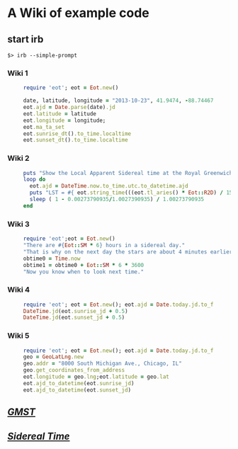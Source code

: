 # A Wiki of example code


## start irb

```console
$> irb --simple-prompt
```

### Wiki 1

```ruby
     require 'eot'; eot = Eot.new()

     date, latitude, longitude = "2013-10-23", 41.9474, -88.74467
     eot.ajd = Date.parse(date).jd
     eot.latitude = latitude
     eot.longitude = longitude;
     eot.ma_ta_set
     eot.sunrise_dt().to_time.localtime
     eot.sunset_dt().to_time.localtime
```

### Wiki 2

```ruby
     puts "Show the Local Apparent Sidereal time at the Royal Greenwich Observatory"
     loop do
       eot.ajd = DateTime.now.to_time.utc.to_datetime.ajd
       puts "LST = #{ eot.string_time(((eot.tl_aries() * Eot::R2D) / 15.0)) }"
       sleep ( 1 - 0.00273790935/1.0027390935) / 1.00273790935
     end
```

### Wiki 3

```ruby
     require 'eot';eot = Eot.new()
     "There are #{Eot::SM * 6} hours in a sidereal day."
     "That is why on the next day the stars are about 4 minutes earlier."
     obtime0 = Time.now
     obtime1 = obtime0 + Eot::SM * 6 * 3600
     "Now you know when to look next time."
```

### Wiki 4

```ruby
     require 'eot'; eot = Eot.new(); eot.ajd = Date.today.jd.to_f
     DateTime.jd(eot.sunrise_jd + 0.5)
     DateTime.jd(eot.sunset_jd + 0.5)
```

### Wiki 5

```ruby
     require 'eot'; eot = Eot.new(); eot.ajd = Date.today.jd.to_f
     geo = GeoLatLng.new
     geo.addr = "8000 South Michigan Ave., Chicago, IL"
     geo.get_coordinates_from_address
     eot.longitude = geo.lng;eot.latitude = geo.lat
     eot.ajd_to_datetime(eot.sunrise_jd)
     eot.ajd_to_datetime(eot.sunset_jd)
```

## [*GMST*](http://douglasallen.github.com/planets/)

## [*Sidereal Time*](http://docs.kde.org/stable/en/kdeedu/kstars/ai-sidereal.html)